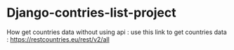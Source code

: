 # Django-contries-list-project

How get countries data without using api :
use this link to get countries data : https://restcountries.eu/rest/v2/all
